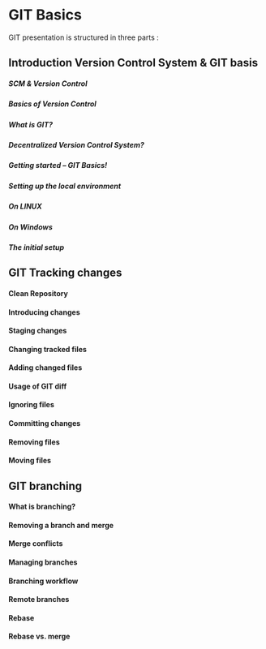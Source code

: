 # GIT Basics

GIT presentation is structured in three parts :

## Introduction Version Control System & GIT basis 
#####   SCM & Version Control
#####   Basics of Version Control
#####   What is GIT?
#####   Decentralized Version Control System?
#####   Getting started – GIT Basics!
#####   Setting up the local environment
#####   On LINUX
#####   On Windows
#####  The initial setup

## GIT Tracking changes
#### Clean Repository
#### Introducing changes
#### Staging changes
#### Changing tracked files
#### Adding changed files
#### Usage of GIT diff
#### Ignoring files
#### Committing changes
#### Removing files
#### Moving files

## GIT branching
#### What is branching?
#### Removing a branch and merge
#### Merge conflicts
#### Managing branches
#### Branching workflow
#### Remote branches
#### Rebase
#### Rebase vs. merge
